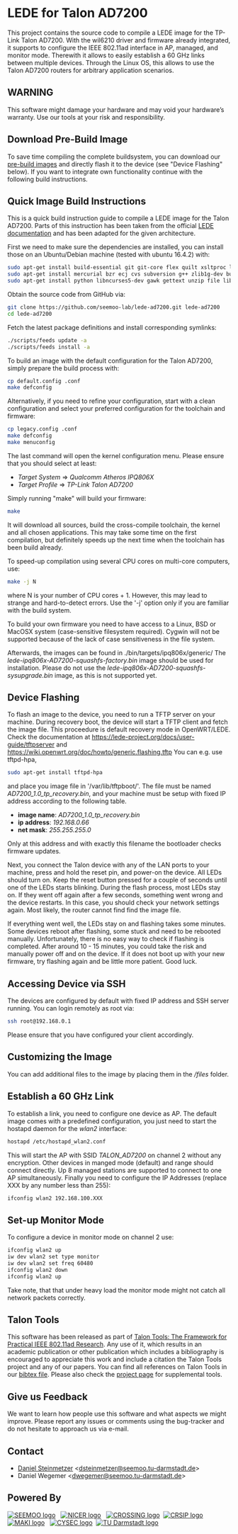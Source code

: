# LEDE for Talon AD7200
This project contains the source code to compile a LEDE image for the TP-Link Talon AD7200. With the wil6210 driver and firmware already integrated, it supports to configure the IEEE 802.11ad interface in AP, managed, and monitor mode. Therewith it allows to easily establish a 60 GHz links between multiple devices. Through the Linux OS, this allows to use the Talon AD7200 routers for arbitrary application scenarios.

## WARNING
This software might damage your hardware and may void your hardware’s warranty. Use our tools at your risk and responsibility.

## Download Pre-Build Image
To save time compiling the complete buildsystem, you can download our [pre-build images](https://github.com/seemoo-lab/lede-ad7200/releases) and directly flash it to the device (see "Device Flashing" below). If you want to integrate own functionality continue with the following build instructions.

## Quick Image Build Instructions

This is a quick build instruction guide to compile a LEDE image for the Talon AD7200. Parts of this instruction has been taken from the official [LEDE documentation](https://lede-project.org/docs/guide-developer/quickstart-build-images) and has been adapted for the given architecture.

First we need to make sure the dependencies are installed, you can install
those on an Ubuntu/Debian machine (tested with ubuntu 16.4.2) with:
```bash
sudo apt-get install build-essential git git-core flex quilt xsltproc libxml-parser-perl 
sudo apt-get install mercurial bzr ecj cvs subversion g++ zlib1g-dev build-essential 
sudo apt-get install python libncurses5-dev gawk gettext unzip file libssl-dev wget
```

Obtain the source code from GitHub via:
```bash
git clone https://github.com/seemoo-lab/lede-ad7200.git lede-ad7200
cd lede-ad7200
```

Fetch the latest package definitions and install corresponding symlinks:
```bash
./scripts/feeds update -a
./scripts/feeds install -a
```

To build an image with the default configuration for the Talon AD7200, simply prepare the build process with:
```bash
cp default.config .conf
make defconfig
```

Alternatively, if you need to refine your configuration, start with a clean configuration and select your preferred configuration for 
the toolchain and firmware:
```bash
cp legacy.config .conf
make defconfig
make menuconfig
```

The last command will open the kernel configuration menu. Please ensure that you should select at least:
  * *Target System* => *Qualcomm Atheros IPQ806X*
  * *Target Profile* => *TP-Link Talon AD7200*

Simply running "make" will build your firmware:
```bash
make
```
It will download all sources, build the cross-compile toolchain, 
the kernel and all chosen applications. This may take some time on the first 
compilation, but definitely speeds up the next time when the toolchain has been build already.

To speed-up compilation using several CPU cores on multi-core computers, use:
```bash
make -j N
```
where N is your number of CPU cores + 1. However, this may lead to strange and hard-to-detect errors. 
Use the '-j' option only if you are familiar with the build system. 

To build your own firmware you need to have access to a Linux, BSD or MacOSX system
(case-sensitive filesystem required). Cygwin will not be supported because of
the lack of case sensitiveness in the file system.

Afterwards, the images can be found in ./bin/targets/ipq806x/generic/
The *lede-ipq806x-AD7200-squashfs-factory.bin* image should be used for installation.
Please do not use the *lede-ipq806x-AD7200-squashfs-sysupgrade.bin* image, as this is not supported yet.


## Device Flashing
To flash an image to the device, you need to run a TFTP server on your machine. During recovery boot, the device will start a TFTP client and fetch the image file.
This proceedure is default recovery mode in OpenWRT/LEDE. Check the documentation at https://lede-project.org/docs/user-guide/tftpserver and https://wiki.openwrt.org/doc/howto/generic.flashing.tftp
You can e.g. use tftpd-hpa,
```bash
sudo apt-get install tftpd-hpa
```
and place you image file in '/var/lib/tftpboot/'. The file must be named *AD7200_1.0_tp_recovery.bin*, and your machine must be setup with fixed IP address according to the following table. 

 * **image name**: *AD7200_1.0_tp_recovery.bin*
 * **ip address**: *192.168.0.66*
 * **net mask**: *255.255.255.0*

Only at this address and with exactly this filename the bootloader checks firmware updates.

Next, you connect the Talon device with any of the LAN ports to your machine, press and hold the reset pin, and power-on the device. 
All LEDs should turn on. Keep the reset button pressed for a couple of seconds until one of the LEDs starts blinking.
During the flash process, most LEDs stay on. If they went off again after a few seconds, something went wrong and the device restarts. 
In this case, you should check your network settings again. Most likely, the router cannot find find the image file.

If everything went well, the LEDs stay on and flashing takes some minutes. Some devices reboot after flashing, some stuck and need to be rebooted manually. Unfortunately, there is no easy way to check if flashing is completed. After around 10 - 15 minutes, you could take the risk and manually power off and on the device. If it does not boot up with your new firmware, try flashing again and be little more patient. Good luck. 

## Accessing Device via SSH
The devices are configured by default with fixed IP address and SSH server running. You can login remotely as root via:
```bash
ssh root@192.168.0.1
```
Please ensure that you have configured your client accordingly.

## Customizing the Image
You can add additional files to the image by placing them in the */files* folder.  

## Establish a 60 GHz Link
To establish a link, you need to configure one device as AP. The default image comes with a predefined configuration, you just need to start the hostapd daemon for the *wlan2* interface:
```bash
hostapd /etc/hostapd_wlan2.conf
```
This will start the AP with SSID *TALON_AD7200* on channel 2 without any encryption. Other devices in manged mode (default) and range should connect directly. Up 8 managed stations are supported to connect to one AP simultaneously. Finally you need to configure the IP Addresses (replace XXX by any number less than 255):
```bash
ifconfig wlan2 192.168.100.XXX
```

## Set-up Monitor Mode
To configure a device in monitor mode on channel 2 use:
```bash
ifconfig wlan2 up
iw dev wlan2 set type monitor
iw dev wlan2 set freq 60480
ifconfig wlan2 down
ifconfig wlan2 up
```
Take note, that that under heavy load the monitor mode might not catch all network packets correctly.

## Talon Tools
This software has been released as part of [Talon Tools: The Framework for Practical IEEE 802.11ad Research](https://seemoo.de/talon-tools/). Any use of it, which results in an academic publication or other publication which includes a bibliography is encouraged to appreciate this work and include a citation the Talon Tools project and any of our papers. You can find all references on Talon Tools in our [bibtex file](https://seemoo-lab.github.io/talon-tools/talon-tools.bib). Please also check the [project page](https://seemoo.de/talon-tools/) for supplemental tools.

## Give us Feedback
We want to learn how people use this software and what aspects we might improve. Please report any issues or comments using the bug-tracker and do not hesitate to approach us via e-mail.

## Contact
* [Daniel Steinmetzer](https://seemoo.tu-darmstadt.de/dsteinmetzer) <<dsteinmetzer@seemoo.tu-darmstadt.de>>
* Daniel Wegemer <<dwegemer@seemoo.tu-darmstadt.de>>

## Powered By
<a href="https://www.seemoo.tu-darmstadt.de">![SEEMOO logo](https://seemoo-lab.github.io/talon-tools/logos/seemoo.png)</a> &nbsp;
<a href="https://www.nicer.tu-darmstadt.de">![NICER logo](https://seemoo-lab.github.io/talon-tools/logos/nicer.png)</a> &nbsp;
<a href="https://www.crossing.tu-darmstadt.de">![CROSSING logo](https://seemoo-lab.github.io/talon-tools/logos/crossing.jpg)</a>&nbsp;
<a href="https://www.crisp-da.de">![CRSIP logo](https://seemoo-lab.github.io/talon-tools/logos/crisp.jpg)</a>&nbsp;
<a href="http://www.maki.tu-darmstadt.de/">![MAKI logo](https://seemoo-lab.github.io/talon-tools/logos/maki.png)</a> &nbsp;
<a href="https://www.cysec.tu-darmstadt.de">![CYSEC logo](https://seemoo-lab.github.io/talon-tools/logos/cysec.jpg)</a>&nbsp;
<a href="https://www.tu-darmstadt.de/index.en.jsp">![TU Darmstadt logo](https://seemoo-lab.github.io/talon-tools/logos/tudarmstadt.png)</a>&nbsp;
